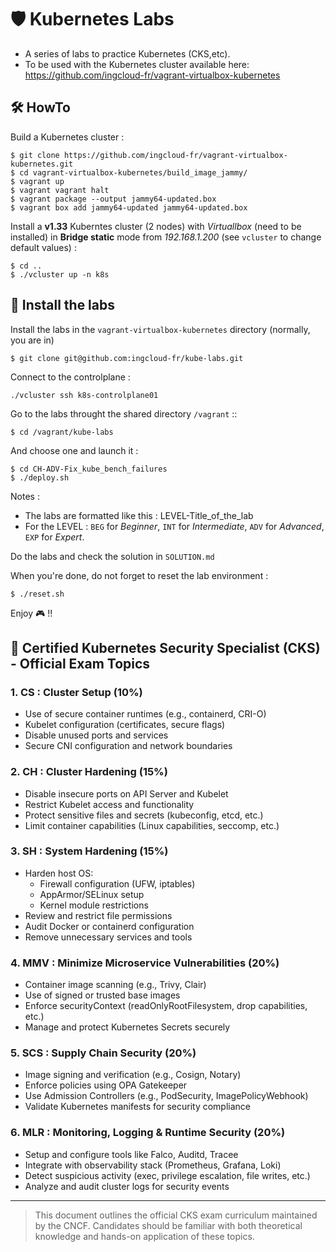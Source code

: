 # 🛡️ Kubernetes Labs

- A series of labs to practice Kubernetes (CKS,etc).
- To be used with the Kubernetes cluster available here: https://github.com/ingcloud-fr/vagrant-virtualbox-kubernetes

## 🛠️ HowTo

Build a Kubernetes cluster :

```
$ git clone https://github.com/ingcloud-fr/vagrant-virtualbox-kubernetes.git
$ cd vagrant-virtualbox-kubernetes/build_image_jammy/
$ vagrant up
$ vagrant vagrant halt  
$ vagrant package --output jammy64-updated.box
$ vagrant box add jammy64-updated jammy64-updated.box 
```
Install a **v1.33** Kuberntes cluster (2 nodes) with *Virtuallbox* (need to be installed) in **Bridge static** mode from *192.168.1.200* (see `vcluster` to change default values) :

```
$ cd ..
$ ./vcluster up -n k8s
```

## 🧪 Install the labs 

Install the labs in the `vagrant-virtualbox-kubernetes` directory (normally, you are in)

```
$ git clone git@github.com:ingcloud-fr/kube-labs.git
```

Connect to the controlplane :

```
./vcluster ssh k8s-controlplane01
```
Go to the labs throught the shared directory `/vagrant` ::

```
$ cd /vagrant/kube-labs
```

And choose one and launch it :

```
$ cd CH-ADV-Fix_kube_bench_failures
$ ./deploy.sh
```

Notes : 
- The labs are formatted like this : LEVEL-Title_of_the_lab
- For the LEVEL : `BEG` for *Beginner*, `INT` for *Intermediate*, `ADV` for *Advanced*, `EXP` for *Expert*.

Do the labs and check the solution in `SOLUTION.md`

When you're done, do not forget to reset the lab environment :

```
$ ./reset.sh
```

Enjoy 🎮 !!


## 🧭 Certified Kubernetes Security Specialist (CKS) - Official Exam Topics

### 1. CS : Cluster Setup (10%)
- Use of secure container runtimes (e.g., containerd, CRI-O)
- Kubelet configuration (certificates, secure flags)
- Disable unused ports and services
- Secure CNI configuration and network boundaries

### 2. CH : Cluster Hardening (15%)
- Disable insecure ports on API Server and Kubelet
- Restrict Kubelet access and functionality
- Protect sensitive files and secrets (kubeconfig, etcd, etc.)
- Limit container capabilities (Linux capabilities, seccomp, etc.)

### 3. SH : System Hardening (15%)
- Harden host OS:
  - Firewall configuration (UFW, iptables)
  - AppArmor/SELinux setup
  - Kernel module restrictions
- Review and restrict file permissions
- Audit Docker or containerd configuration
- Remove unnecessary services and tools

### 4. MMV : Minimize Microservice Vulnerabilities (20%)
- Container image scanning (e.g., Trivy, Clair)
- Use of signed or trusted base images
- Enforce securityContext (readOnlyRootFilesystem, drop capabilities, etc.)
- Manage and protect Kubernetes Secrets securely

### 5. SCS : Supply Chain Security (20%)
- Image signing and verification (e.g., Cosign, Notary)
- Enforce policies using OPA Gatekeeper
- Use Admission Controllers (e.g., PodSecurity, ImagePolicyWebhook)
- Validate Kubernetes manifests for security compliance

### 6. MLR : Monitoring, Logging & Runtime Security (20%)
- Setup and configure tools like Falco, Auditd, Tracee
- Integrate with observability stack (Prometheus, Grafana, Loki)
- Detect suspicious activity (exec, privilege escalation, file writes, etc.)
- Analyze and audit cluster logs for security events

---

> This document outlines the official CKS exam curriculum maintained by the CNCF. Candidates should be familiar with both theoretical knowledge and hands-on application of these topics.

